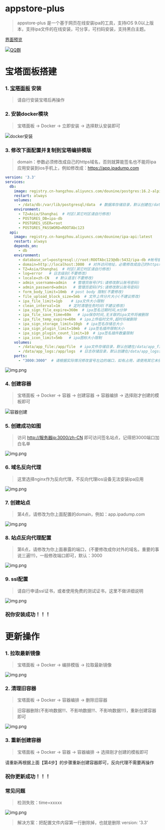 # appstore-plus
> appstore-plus 是一个基于网页在线安装ipa的工具，支持iOS 9.0以上版本，支持ipa文件的在线安装，可分享，可扫码安装，支持黑白主题。

[界面预览](./preview/README.md)

[![QQ群](https://img.shields.io/badge/QQ%E7%BE%A4-628633891-blue)](http://qm.qq.com/cgi-bin/qm/qr?_wv=1027&k=kPEQ7s8Tq_efdpfWI7JicqunBOdCtCKK&authKey=CjmL2v2EbiezEUXGBJFJHSb2mv0jt%2BE4K3Zt0R%2FWturqrVYSmENSiQHLg89xocnW&noverify=0&group_code=628633891)

# 宝塔面板搭建

### 1. [宝塔面板](https://www.bt.cn/new/download.html) 安装 
> 请自行安装宝塔后再操作

### 2. 安装docker模块
> 宝塔面板 -> Docker -> 立即安装 -> 选择默认安装即可

![docker安装](./images/bt/docker-install.png)

### 3. 修改下面配置并复制到宝塔编排模版
> domain：参数必须修改成自己的https域名，否则就算能签名也不能将ipa应用安装到ios手机上，例如修改成：https://app.ipadump.com
```yaml
version: '3.3'
services:
  db:
    image: registry.cn-hangzhou.aliyuncs.com/dounine/postgres:16.2-alpine3.19
    restart: always
    volumes:
      - /data/db:/var/lib/postgresql/data  # 数据库存储目录，默认创建在/data/postgres保存，请使用绝对位置。
    environment:
      - TZ=Asia/Shanghai  # 时区(其它时区请自行修改)
      - POSTGRES_DB=ipa-db
      - POSTGRES_USER=root
      - POSTGRES_PASSWORD=ROOTAbc123
  api:
    image: registry.cn-hangzhou.aliyuncs.com/dounine/ipa-api:latest
    restart: always
    depends_on:
      - db
    environment:
      - database_url=postgresql://root:ROOTAbc123@db:5432/ipa-db #帐号密码请与上面db服务一致，默认不会暴露到外部(安全)，如有需要请自行修改
      - domain=http://localhost:3000  # 对外访问地址，必需修改成自己的https域名或者IP+端口，例如修改成：https://app.ipadump.com
      - TZ=Asia/Shanghai  # 时区(其它时区请自行修改)
      - log=error   # 日志级别(不要修改)
      - locale=zh-CN   # 默认语言(不要修改)
      - admin_username=admin   # 管理员账号(PS:请修改默认账号密码)
      - admin_password=admin   # 管理员密码(PS:请修改默认账号密码)
      - form_body_limit=10mb  # post body 限制(不要修改)
      - file_upload_block_size=5mb  # 文件上传分片大小(不建议修改)
      - ipa_file_limit=1gb    # ipa文件大小限制
      - clean_interval=1m    # 定时清理任务时间(不建议修改)
      - ipa_sign_file_expire=360m  # ipa签名过期时间,m分钟
      - ipa_file_save_time=60m   # ipa保存时间,无关联的ipa文件将被删除
      - ipa_file_temp_expire=60m  # ipa上传临时文件,超时将被删除
      - ipa_sign_storage_limit=10gb  # ipa签名存储总大小
      - ipa_sign_plugin_limit=10mb  # ipa签名插件限制大小
      - ipa_sign_plugin_count_limit=10  # ipa签名插件数量限制
      - ipa_icon_limit=5mb   # ipa图标大小限制
    volumes:
      - /data/app_file:/app/file  # ipa文件存储目录，默认创建在/data/app_file保存，请使用绝对位置。
      - /data/app_logs:/app/logs  # 日志存储目录，默认创建在/data/app_logs保存，请使用绝对位置。
    ports:
      - "3000:3000"  # 请根据实际情况修改冒号左边的端口，如有占用，请使用其它未使用的端口
```

![img.png](images/bt/yml-add.png)

### 4. 创建容器
> 宝塔面板 -> Docker -> 容器 -> 创建容器 -> 容器编排 -> 选择刚才创建的模板即可

![容器创建](images/bt/create-container.png)

### 5. 创建成功如图
> 访问 [http://服务器ip:3000/zh-CN](http://服务器ip:3000/zh-CN) 即可访问签名站点，记得把3000端口加白名单

![img.png](images/bt/create-ok.png)

### 6. 域名反向代理
> 这里选择nginx作为反向代理，不反向代理ios设备无法安装ipa应用

![img.png](images/bt/nginx-install.png)

### 7. 创建站点
> 第4点，请修改为你上面配置的domain，例如：app.ipadump.com

![img.png](images/bt/site-create.png)

### 8. 站点反向代理配置
> 第6点，请修改为你上面暴露的端口，(不要修改成你对外的域名，重要的事说三遍!!!)，一般修改端口即可，默认：3000

![img.png](images/bt/forward.png)

### 9. ssl配置
> 请自行申请ssl证书，或者使用免费的测试证书，这里不做详细说明

![img.png](images/bt/ssl.png)

### 祝你安装成功！！！

# 更新操作

### 1. 拉取最新镜像
> 宝塔面板 -> Docker -> 编排模版 -> 拉取最新镜像

![img.png](images/bt/pull.png)

### 2. 清理旧容器
> 宝塔面板 -> Docker -> 容器编排 -> 删除旧容器

> 旧容器删除(不影响数据!!!、不影响数据!!!、不影响数据!!!)，重新创建容器即可

![img.png](images/bt/delete.png)

### 3. 重新创建容器
> 宝塔面板 -> Docker -> 容器 -> 容器编排 -> 选择刚才创建的模板即可

请重新再根据上面【第4步】的步骤重新创建容器即可，反向代理不需要再操作

### 祝你更新成功！！！

### 常见问题
> 检测失败：time=xxxxx

![img.png](./images/bt/errors/check-error.png)

> 解决方案：把配置文件内容第一行删除掉，也就是删除 version: '3.3'